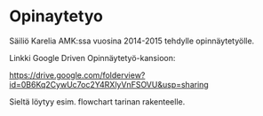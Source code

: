Opinaytetyo
===========

Säiliö Karelia AMK:ssa vuosina 2014-2015 tehdylle opinnäytetyölle.

Linkki Google Driven Opinnäytetyö-kansioon:

https://drive.google.com/folderview?id=0B6Kq2CywUc7oc2Y4RXlyVnFSOVU&usp=sharing

Sieltä löytyy esim. flowchart tarinan rakenteelle.

